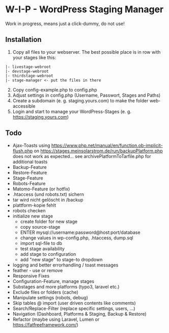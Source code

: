 # W-I-P - WordPress Staging Manager

Work in progress, means just a click-dummy, do not use!

## Installation

1) Copy all files to your webserver. The best possible place is in row with your stages like this:
```
|- livestage-webroot
|- devstage-webroot
|- thirdstage-webroot
|- stage-manager <- put the files in there
```
2) Copy config-example.php to config.php
3) Adjust settings in config.php (Username, Passwort, Stages and Paths)
4) Create a subdomain (e. g. staging.yours.com) to make the folder web-accessible
5) Login and start to manage your WordPress-Stages (e. g. https://staging.yours.com)

## Todo

- Ajax-Toasts using https://www.php.net/manual/en/function.ob-implicit-flush.php on https://stages.meinsolarstrom.de/run/backupPlatform.php does not work as expected... see archivePlatformToTarfile.php for additional toasts
- Backup-Feature
- Restore-Feature
- Stage-Feature
- Robots-Feature
- Matomo-Feature (or hotfix)
- .htaccess (und robots.txt) sichern
- tar wird nicht gelöscht in /backup
- plattform-kopie fehlt
- robots checken
- initialize new stage
  - create folder for new stage
  - copy source-stage
  - ENTER mysql://username:password@host:port/database
  - change values in wp-config.php, .htaccess, dump.sql
  - import sql-file to db
  - test stage availability
  - add stage to configuration
  - add "new stage" to stage-to dropdown
- logging and better errorhandling / toast messages
- feather - use or remove
- Responsive Fixes
- Configuration-Feature, manage stages
- Substages and more platforms (typo3, laravel etc.)
- Exclude files or folders (cache)
- Manipulate settings (robots, debug)
- Skip tables @ import (user driven contents like comments)
- Search/Replace-Filter (replace specific settings, users, ...)
- Navigation (Dashboard, Platforms & Staging, Backup & Restore)
- Refactor (maybe using Laravel, Lumen or https://fatfreeframework.com/)
